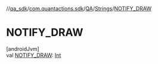 //[qa_sdk](../../../../index.md)/[com.quantactions.sdk](../../index.md)/[QA](../index.md)/[Strings](index.md)/[NOTIFY_DRAW](-n-o-t-i-f-y_-d-r-a-w.md)

# NOTIFY_DRAW

[androidJvm]\
val [NOTIFY_DRAW](-n-o-t-i-f-y_-d-r-a-w.md): [Int](https://kotlinlang.org/api/latest/jvm/stdlib/kotlin/-int/index.html)
